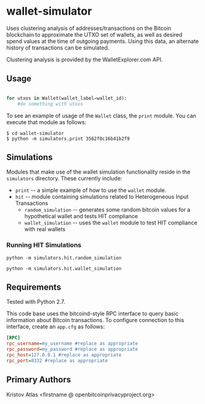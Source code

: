 # wallet-simulator

Uses clustering analysis of addresses/transactions on the Bitcoin blockchain to approximate the UTXO set of wallets, as well as desired spend values at the time of outgoing payments. Using this data, an alternate history of transactions can be simulated.

Clustering analysis is provided by the WalletExplorer.com API.

## Usage

```python

for utxos in Wallet(wallet_label=wallet_id):
    #do something with utxos
```

To see an example of usage of the `Wallet` class, the `print` module. You can execute that module as follows:

```Shell
$ cd wallet-simulator
$ python -m simulators.print 3562f0c16b41b2f9
```

## Simulations

Modules that make use of the wallet simulation functionality reside in the `simulators` directory. These currently include:

* `print` -- a simple example of how to use the `wallet` module.
* `hit` -- module containing simulations related to Heterogeneous Input Transactions
  * `random_simulation` -- generates some random bitcoin values for a hypothetical wallet and tests HIT compliance
  * `wallet_simulation` -- uses the `wallet` module to test HIT compliance with real wallets

### Running HIT Simulations

`python -m simulators.hit.random_simulation`

`python -m simulators.hit.wallet_simulation`

## Requirements

Tested with Python 2.7.

This code base uses the bitcoind-style RPC interface to query basic information about Bitcoin transactions. To configure connection to this interface, create an `app.cfg` as follows:

```INI
[RPC]
rpc_username=my_username #replace as appropriate
rpc_password=my_password #replace as appropriate
rpc_host=127.0.0.1 #replace as appropriate
rpc_port=8332 #replace as appropriate

```

## Primary Authors

Kristov Atlas <firstname @ openbitcoinprivacyproject.org>
